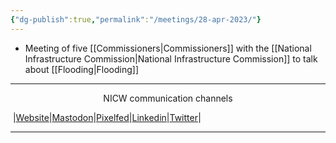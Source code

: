 ```yaml
---
{"dg-publish":true,"permalink":"/meetings/28-apr-2023/"}
---
```


- Meeting of five [[Commissioners\|Commissioners]] with the [[National Infrastructure Commission\|National Infrastructure Commission]] to talk about [[Flooding\|Flooding]]

***
<p style="text-align: center;">NICW communication channels</p>

󠁧 |[Website](https://nationalinfrastructurecommission.wales)|[Mastodon](https://toot.wales/@NICW)|[Pixelfed](https://pix.toot.wales/NICW)|[Linkedin](https://www.linkedin.com/company/26268509/)|[Twitter](https://twitter.com/InfraCommCymru)|
***
